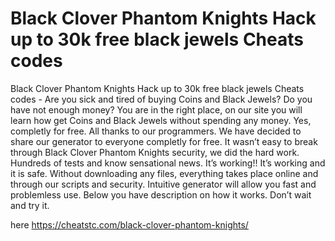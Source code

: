 # Black Clover Phantom Knights Hack up to 30k free black jewels Cheats codes

Black Clover Phantom Knights Hack up to 30k free black jewels Cheats codes - Are you sick and tired of buying Coins and Black Jewels? Do you have not enough money? You are in the right place, on our site you will learn how get Coins and Black Jewels without spending any money. Yes, completly for free.
All thanks to our programmers. We have decided to share our generator to everyone completly for free. It wasn’t easy to break through Black Clover Phantom Knights security, we did the hard work.
Hundreds of tests and know sensational news. It’s working!! It’s working and it is safe. Without downloading any files, everything takes place online and through our scripts and security.
Intuitive generator will allow you fast and problemless use. Below you have description on how it works. Don’t wait and try it.

here https://cheatstc.com/black-clover-phantom-knights/

